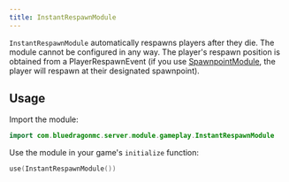 ```yaml
---
title: InstantRespawnModule
---
```


`InstantRespawnModule` automatically respawns players after they die. The module cannot be configured in any way. The player's respawn position is obtained from a PlayerRespawnEvent (if you use [SpawnpointModule](../spawnpointmodule), the player will respawn at their designated spawnpoint).

## Usage
Import the module:
```kotlin
import com.bluedragonmc.server.module.gameplay.InstantRespawnModule
```
Use the module in your game's `initialize` function:
```kotlin
use(InstantRespawnModule())
```